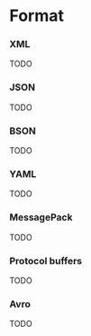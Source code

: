 
# Format

### XML
TODO

### JSON
TODO

### BSON
TODO

### YAML
TODO

### MessagePack
TODO

### Protocol buffers
TODO

### Avro 
TODO